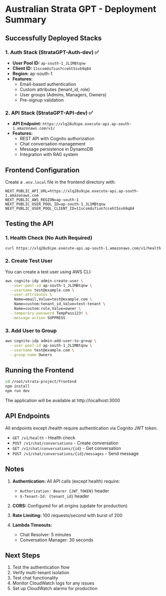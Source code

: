 # Australian Strata GPT - Deployment Summary

## Successfully Deployed Stacks

### 1. Auth Stack (StrataGPT-Auth-dev) ✅
- **User Pool ID:** `ap-south-1_JL1MBtqnw`
- **Client ID:** `11scsmdu7iun7cceht5svb9q84`
- **Region:** ap-south-1
- **Features:**
  - Email-based authentication
  - Custom attributes (tenant_id, role)
  - User groups (Admins, Managers, Owners)
  - Pre-signup validation

### 2. API Stack (StrataGPT-API-dev) ✅
- **API Endpoint:** `https://xlq28u9ipe.execute-api.ap-south-1.amazonaws.com/v1/`
- **Features:**
  - REST API with Cognito authorization
  - Chat conversation management
  - Message persistence in DynamoDB
  - Integration with RAG system

## Frontend Configuration

Create a `.env.local` file in the frontend directory with:

```env
NEXT_PUBLIC_API_URL=https://xlq28u9ipe.execute-api.ap-south-1.amazonaws.com
NEXT_PUBLIC_AWS_REGION=ap-south-1
NEXT_PUBLIC_USER_POOL_ID=ap-south-1_JL1MBtqnw
NEXT_PUBLIC_USER_POOL_CLIENT_ID=11scsmdu7iun7cceht5svb9q84
```

## Testing the API

### 1. Health Check (No Auth Required)
```bash
curl https://xlq28u9ipe.execute-api.ap-south-1.amazonaws.com/v1/health
```

### 2. Create Test User
You can create a test user using AWS CLI:
```bash
aws cognito-idp admin-create-user \
  --user-pool-id ap-south-1_JL1MBtqnw \
  --username test@example.com \
  --user-attributes \
    Name=email,Value=test@example.com \
    Name=custom:tenant_id,Value=test-tenant \
    Name=custom:role,Value=owner \
  --temporary-password TempPass123! \
  --message-action SUPPRESS
```

### 3. Add User to Group
```bash
aws cognito-idp admin-add-user-to-group \
  --user-pool-id ap-south-1_JL1MBtqnw \
  --username test@example.com \
  --group-name Owners
```

## Running the Frontend

```bash
cd /root/strata-project/frontend
npm install
npm run dev
```

The application will be available at http://localhost:3000

## API Endpoints

All endpoints except /health require authentication via Cognito JWT token.

- `GET /v1/health` - Health check
- `POST /v1/chat/conversations` - Create conversation
- `GET /v1/chat/conversations/{id}` - Get conversation
- `POST /v1/chat/conversations/{id}/messages` - Send message

## Notes

1. **Authentication:** All API calls (except health) require:
   - `Authorization: Bearer {JWT_TOKEN}` header
   - `X-Tenant-Id: {tenant_id}` header

2. **CORS:** Configured for all origins (update for production)

3. **Rate Limiting:** 100 requests/second with burst of 200

4. **Lambda Timeouts:**
   - Chat Resolver: 5 minutes
   - Conversation Manager: 30 seconds

## Next Steps

1. Test the authentication flow
2. Verify multi-tenant isolation
3. Test chat functionality
4. Monitor CloudWatch logs for any issues
5. Set up CloudWatch alarms for production
